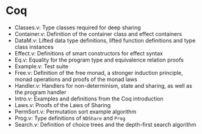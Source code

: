 # Coq

* Classes.v: Type classes required for deep sharing
* Container.v: Definition of the container class and effect containers
* DataM.v: Lifted data type definitions, lifted function definitions and type class instances
* Effect.v: Definitions of smart constructors for effect syntax
* Eq.v: Equality for the program type and equivalence relation proofs
* Example.v: Test suite
* Free.v: Definition of the free monad, a stronger induction principle, monad operations and proofs of the monad laws
* Handler.v: Handlers for non-determinism, state and sharing, as well as the program handler
* Intro.v: Examples and definitions from the Coq introduction
* Laws.v: Proofs of the Laws of Sharing
* PermSort.v: Permutation sort example algorithm
* Prog.v: Type definitions of `NDShare` and `Prog`
* Search.v: Definition of choice trees and the depth-first search algorithm
